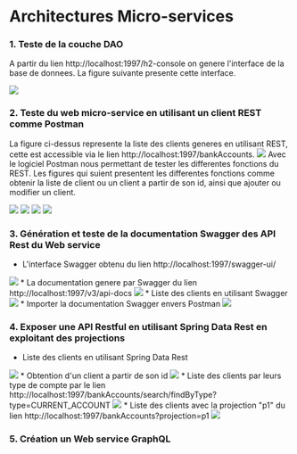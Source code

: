 # Architectures Micro-services


### 1. Teste de la couche DAO
A partir du lien http://localhost:1997/h2-console on genere l'interface de la base de donnees. La figure suivante presente cette interface.

<img src="captures/1_1.png">

### 2. Teste du web micro-service en utilisant un client REST comme Postman
La figure ci-dessus represente la liste des clients generes en utilisant REST, cette est accessible via le lien http://localhost:1997/bankAccounts.
<img src="captures/1_2.png">
Avec le logiciel Postman nous permettant de tester les differentes fonctions du REST. Les figures qui suient presentent les differentes fonctions comme obtenir la liste de client ou un client a partir de son id, ainsi que ajouter ou modifier un client.

<img src="captures/2_1.png">
<img src="captures/2_2.png">
<img src="captures/2_3.png">
<img src="captures/2_4.png">

### 3. Génération et teste de la documentation Swagger des API Rest du Web service
* L'interface Swagger obtenu du lien http://localhost:1997/swagger-ui/
<img src="captures/3_1.png">
* La documentation genere par Swagger du lien http://localhost:1997/v3/api-docs
<img src="captures/3_2.png">
* Liste des clients en utilisant Swagger 
<img src="captures/3_3.png">
* Importer la documentation Swagger envers Postman
<img src="captures/3_4.png">

### 4. Exposer une API Restful en utilisant Spring Data Rest en exploitant des projections
* Liste des clients en utilisant Spring Data Rest
<img src="captures/4_1.png">
* Obtention d'un client a partir de son id 
<img src="captures/4_2.png">
* Liste des clients par leurs type de compte par le lien http://localhost:1997/bankAccounts/search/findByType?type=CURRENT_ACCOUNT
<img src="captures/4_3.png">
* Liste des clients avec la projection "p1" du lien http://localhost:1997/bankAccounts?projection=p1
<img src="captures/4_4.png">

### 5. Création un Web service GraphQL